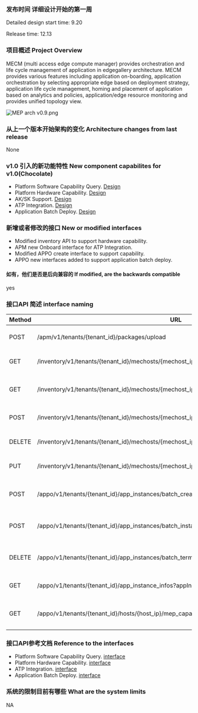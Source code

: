 ### 发布时间 详细设计开始的第一周
Detailed design start time: 9.20

Release time: 12.13

### 项目概述 Project Overview
MECM (multi access edge compute manager) provides orchestration and life cycle management of application in edgegallery architecture. MECM provides various features including application on-boarding, application orchestration by selecting appropriate edge based on deployment strategy, application life cycle management, homing and placement of application based on analytics and policies, application/edge resource monitoring and provides unified topology view.

![](https://gitee.com/edgegallery/docs/blob/master/uploads/images/2020/0924/144714_23890cda_7624957.png "MEP arch v0.9.png")

### 从上一个版本开始架构的变化 Architecture changes from last release
None

### v1.0 引入的新功能特性 New component capabilites for v1.0(Chocolate)
* Platform Software Capability Query. [Design](https://gitee.com/edgegallery/community/blob/master/MECM%20PT/Release%20V1.0/Capabilities%20Exposure%20Solution.pptx)
* Platform Hardware Capability. [Design](https://gitee.com/edgegallery/community/blob/master/MECM%20PT/Release%20V1.0/Capabilities%20Exposure%20Solution.pptx)
* AK/SK Support. [Design](https://gitee.com/edgegallery/community/blob/master/MECM%20PT/Release%20V1.0/Automated%20AkSk%20Management%20Solution.pptx)
* ATP Integration. [Design](https://gitee.com/edgegallery/community/blob/master/MECM%20PT/Release%20V1.0/ATP%20MECM%20Integration.pptx)
* Application Batch Deploy. [Design](https://gitee.com/edgegallery/community/blob/master/MECM%20PT/Release%20V1.0/Application%20deployment%20on%20multiple-edges.pptx)

### 新增或者修改的接口 New or modified interfaces
* Modified inventory API to support hardware capability.
* APM new Onboard interface for ATP Integration.
* Modified APPO create interface to support capability.
* APPO new interfaces added to support application batch deploy.

#### 如有，他们是否是后向兼容的 If modified, are the backwards compatible
yes

### 接口API 简述 interface naming

|  Method | URL  | Description|
|---|---|---|
| POST  | /apm/v1/tenants/\{tenant_id\}/packages/upload | Onboard application package |
| GET  | /inventory/v1/tenants/\{tenant_id\}/mechosts/\{mechost_ip\}/capabilities | Retrieves edge host capabilities |
| GET  | /inventory/v1/tenants/{tenant_id}/mechosts/{mechost_ip}/capabilities/{capability_type}/applications | Retrieves applications matching capability |
| POST  | /inventory/v1/tenants/\{tenant_id\}/mechosts/\{mechost_ip\}/apps | Adds application record |
| DELETE  | /inventory/v1/tenants/\{tenant_id\}/mechosts/\{mechost_ip\}/apps/\{app_id\} | Deletes application record |
| PUT  | /inventory/v1/tenants/\{tenant_id\}/mechosts/\{mechost_ip\}/apps/\{app_id\} | Updates application record |
| POST  | /appo/v1/tenants/\{tenant_id\}/app_instances/batch_create | Batch create application instances |
| POST  | /appo/v1/tenants/\{tenant_id\}/app_instances/batch_instantiate | Batch instantiate application instances |
| DELETE  | /appo/v1/tenants/\{tenant_id\}/app_instances/batch_terminate | Batch delete application instances |
| GET  | /appo/v1/tenants/\{tenant_id\}/app_instance_infos?appInstId=uuid1&appInstId=uuid2 | Retrieves application instances |
| GET  | /appo/v1/tenants/{tenant_id}/hosts/\{host_ip\}/mep_capabilities/\{capability_id\} | Retrieves MEP software capabilities |

### 接口API参考文档 Reference to the interfaces
* Platform Software Capability Query. [interface](http://docs.edgegallery.org/en/latest/Projects/MECM/Appo_Interfaces_en.html)
* Platform Hardware Capability. [interface](http://docs.edgegallery.org/en/latest/Projects/MECM/Inventory_Interfaces_en.html)
* ATP Integration. [interface](http://docs.edgegallery.org/en/latest/Projects/MECM/Apm_Interfaces_en.html)
* Application Batch Deploy. [interface](http://docs.edgegallery.org/en/latest/Projects/MECM/Appo_Interfaces_en.html)

### 系统的限制目前有哪些 What are the system limits
NA